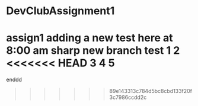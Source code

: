 # DevClubAssignment1

assign1
adding a new test here at 8:00 am sharp
new branch test
1
2
<<<<<<< HEAD
3
4
5
=======
enddd
>>>>>>> 89e143313c784d5bc8cbd133f20f3c7986ccdd2c
